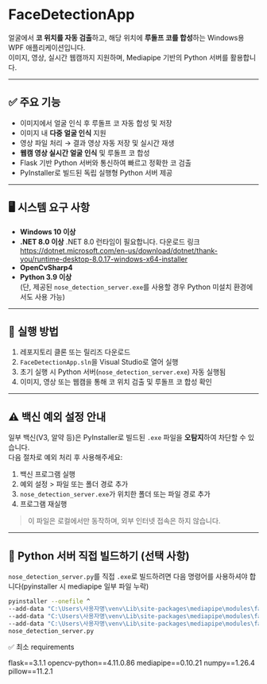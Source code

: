 ﻿# FaceDetectionApp

얼굴에서 **코 위치를 자동 검출**하고, 해당 위치에 **루돌프 코를 합성**하는 Windows용 WPF 애플리케이션입니다.  
이미지, 영상, 실시간 웹캠까지 지원하며, Mediapipe 기반의 Python 서버를 활용합니다.

---

## ✅ 주요 기능

- 이미지에서 얼굴 인식 후 루돌프 코 자동 합성 및 저장
- 이미지 내 **다중 얼굴 인식** 지원
- 영상 파일 처리 → 결과 영상 자동 저장 및 실시간 재생
- **웹캠 영상 실시간 얼굴 인식** 및 루돌프 코 합성
- Flask 기반 Python 서버와 통신하여 빠르고 정확한 코 검출
- PyInstaller로 빌드된 독립 실행형 Python 서버 제공

---

## 🖥️ 시스템 요구 사항

- **Windows 10 이상**
- **.NET 8.0 이상**
.NET 8.0 런타임이 필요합니다.
다운로드 링크
https://dotnet.microsoft.com/en-us/download/dotnet/thank-you/runtime-desktop-8.0.17-windows-x64-installer
- **OpenCvSharp4**
- **Python 3.9 이상**  
  (단, 제공된 `nose_detection_server.exe`를 사용할 경우 Python 미설치 환경에서도 사용 가능)

---

## 🚀 실행 방법

1. 레포지토리 클론 또는 릴리즈 다운로드
2. `FaceDetectionApp.sln`을 Visual Studio로 열어 실행
3. 초기 실행 시 Python 서버(`nose_detection_server.exe`) 자동 실행됨
4. 이미지, 영상 또는 웹캠을 통해 코 위치 검출 및 루돌프 코 합성 확인

---

## ⚠️ 백신 예외 설정 안내

일부 백신(V3, 알약 등)은 PyInstaller로 빌드된 `.exe` 파일을 **오탐지**하여 차단할 수 있습니다.  
다음 절차로 예외 처리 후 사용해주세요:

1. 백신 프로그램 실행
2. 예외 설정 > 파일 또는 폴더 경로 추가
3. `nose_detection_server.exe`가 위치한 폴더 또는 파일 경로 추가
4. 프로그램 재실행

> 이 파일은 로컬에서만 동작하며, 외부 인터넷 접속은 하지 않습니다.

---

## 🔧 Python 서버 직접 빌드하기 (선택 사항)

`nose_detection_server.py`를 직접 `.exe`로 빌드하려면 다음 명령어를 사용하셔야 합니다(pyinstaller 시 mediapipe 일부 파일 누락)

```bash
pyinstaller --onefile ^
--add-data "C:\Users\사용자명\venv\Lib\site-packages\mediapipe\modules\face_landmark\face_landmark.tflite;mediapipe/modules/face_landmark" ^
--add-data "C:\Users\사용자명\venv\Lib\site-packages\mediapipe\modules\face_landmark\face_landmark_front_cpu.binarypb;mediapipe/modules/face_landmark" ^
--add-data "C:\Users\사용자명\venv\Lib\site-packages\mediapipe\modules\face_detection\face_detection_short_range.tflite;mediapipe/modules/face_detection" ^
nose_detection_server.py
```
✅ 최소 requirements

flask==3.1.1
opencv-python==4.11.0.86
mediapipe==0.10.21
numpy==1.26.4
pillow==11.2.1
